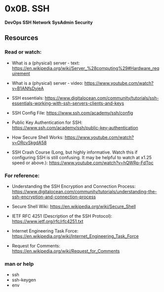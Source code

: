 # 0x0B. SSH

__DevOps__ __SSH__ __Network__ __SysAdmin__ __Security__

## Resources

### Read or watch:
* What is a (physical) server - text: https://en.wikipedia.org/wiki/Server_%28computing%29#Hardware_requirement

* What is a (physical) server - video: https://www.youtube.com/watch?v=B1ANfsDyjeA

* SSH essentials: https://www.digitalocean.com/community/tutorials/ssh-essentials-working-with-ssh-servers-clients-and-keys

* SSH Config File: https://www.ssh.com/academy/ssh/config

* Public Key Authentication for SSH: https://www.ssh.com/academy/ssh/public-key-authentication

* How Secure Shell Works: https://www.youtube.com/watch?v=ORcvSkgdA58

* SSH Crash Course (Long, but highly informative. Watch this if configuring SSH is still confusing. It may be helpful to watch at x1.25 speed or above.): https://www.youtube.com/watch?v=hQWRp-FdTpc

### For reference:
* Understanding the SSH Encryption and Connection Process: https://www.digitalocean.com/community/tutorials/understanding-the-ssh-encryption-and-connection-process

* Secure Shell Wiki: https://en.wikipedia.org/wiki/Secure_Shell
* IETF RFC 4251 (Description of the SSH Protocol): https://www.ietf.org/rfc/rfc4251.txt

* Internet Engineering Task Force: https://en.wikipedia.org/wiki/Internet_Engineering_Task_Force

* Request for Comments: https://en.wikipedia.org/wiki/Request_for_Comments

### man or help
* ssh
* ssh-keygen
* env
